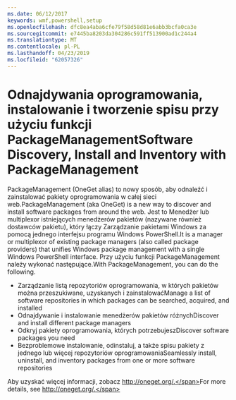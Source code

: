 ```yaml
---
ms.date: 06/12/2017
keywords: wmf,powershell,setup
ms.openlocfilehash: dfc8ea4aba6cfe79f58d58d81e6abb3bcfa0ca3e
ms.sourcegitcommit: e7445ba8203da304286c591ff513900ad1c244a4
ms.translationtype: MT
ms.contentlocale: pl-PL
ms.lasthandoff: 04/23/2019
ms.locfileid: "62057326"
---
```

# <a name="software-discovery-install-and-inventory-with-packagemanagement"></a><span data-ttu-id="d8190-102">Odnajdywania oprogramowania, instalowanie i tworzenie spisu przy użyciu funkcji PackageManagement</span><span class="sxs-lookup"><span data-stu-id="d8190-102">Software Discovery, Install and Inventory with PackageManagement</span></span>

<span data-ttu-id="d8190-103">PackageManagement (OneGet alias) to nowy sposób, aby odnaleźć i zainstalować pakiety oprogramowania w całej sieci web.</span><span class="sxs-lookup"><span data-stu-id="d8190-103">PackageManagement (aka OneGet) is a new way to discover and install software packages from around the web.</span></span> <span data-ttu-id="d8190-104">Jest to Menedżer lub multiplexor istniejących menedżerów pakietów (nazywane również dostawców pakietu), który łączy Zarządzanie pakietami Windows za pomocą jednego interfejsu programu Windows PowerShell.</span><span class="sxs-lookup"><span data-stu-id="d8190-104">It is a manager or multiplexor of existing package managers (also called package providers) that unifies Windows package management with a single Windows PowerShell interface.</span></span> <span data-ttu-id="d8190-105">Przy użyciu funkcji PackageManagement należy wykonać następujące.</span><span class="sxs-lookup"><span data-stu-id="d8190-105">With PackageManagement, you can do the following.</span></span>

-   <span data-ttu-id="d8190-106">Zarządzanie listą repozytoriów oprogramowania, w których pakietów można przeszukiwane, uzyskanych i zainstalować</span><span class="sxs-lookup"><span data-stu-id="d8190-106">Manage a list of software repositories in which packages can be searched, acquired, and installed</span></span>
-   <span data-ttu-id="d8190-107">Odnajdywanie i instalowanie menedżerów pakietów różnych</span><span class="sxs-lookup"><span data-stu-id="d8190-107">Discover and install different package managers</span></span>
-   <span data-ttu-id="d8190-108">Odkryj pakiety oprogramowania, których potrzebujesz</span><span class="sxs-lookup"><span data-stu-id="d8190-108">Discover software packages you need</span></span>
-   <span data-ttu-id="d8190-109">Bezproblemowe instalowanie, odinstaluj, a także spisu pakiety z jednego lub więcej repozytoriów oprogramowania</span><span class="sxs-lookup"><span data-stu-id="d8190-109">Seamlessly install, uninstall, and inventory packages from one or more software repositories</span></span>

<span data-ttu-id="d8190-110">Aby uzyskać więcej informacji, zobacz http://oneget.org/.</span><span class="sxs-lookup"><span data-stu-id="d8190-110">For more details, see http://oneget.org/.</span></span>

